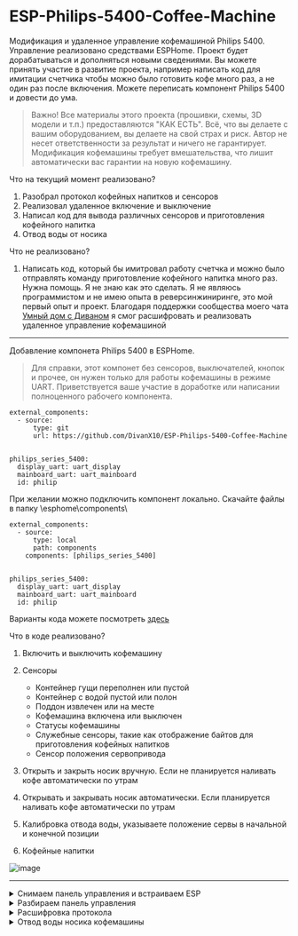 # ESP-Philips-5400-Coffee-Machine

Модификация и удаленное управление кофемашиной Philips 5400. Управление реализовано средствами ESPHome. Проект будет дорабатываться и дополняться новыми сведениями. Вы можете принять участие в развитие проекта, например написать код для имитации счетчика чтобы можно было готовить кофе много раз, а не один раз после включения. Можете переписать компонент Philips 5400 и довести до ума.

> Важно!
Все материалы этого проекта (прошивки, схемы, 3D модели и т.п.) предоставляются "КАК ЕСТЬ". Всё, что вы делаете с вашим оборудованием, вы делаете на свой страх и риск. Автор не несет ответственности за результат и ничего не гарантирует. Модификация кофемашины требует вмешательства, что лишит автоматически вас гарантии на новую кофемашину.


Что на текущий момент реализовано?

1) Разобрал протокол кофейных напитков и сенсоров
2) Реализовал удаленное включение и выключение
3) Написал код для вывода различных сенсоров и приготовления кофейного напитка
4) Отвод воды от носика

Что не реализовано? 
1) Написать код, который бы имитровал работу счетчка и можно было отправлять команду приготовление кофейного напитка много раз. Нужна помощь. Я не знаю как это сделать. Я не являюсь программистом и не имею опыта в реверсинжиниринге, это мой первый опыт и проект. Благодаря поддержки сообщества моего чата [Умный дом с Диваном](https://t.me/smart_home_divan) я смог расшифровать и реализовать удаленное управление кофемашиной


***

Добавление компонета Philips 5400 в ESPHome. 

> Для справки, этот компонет без сенсоров, выключателей, кнопок и прочее, он нужен только для работы кофемашины в режиме UART. Приветствуется ваше участие в доработке или написании полноценного рабочего компонента.

```
external_components:
  - source:
      type: git
      url: https://github.com/DivanX10/ESP-Philips-5400-Coffee-Machine


philips_series_5400:
  display_uart: uart_display
  mainboard_uart: uart_mainboard
  id: philip
```

При желании можно подключить компонент локально. Скачайте файлы в папку \esphome\components\ 

```
external_components:
  - source:
      type: local
      path: components
    components: [philips_series_5400]


philips_series_5400:
  display_uart: uart_display
  mainboard_uart: uart_mainboard
  id: philip
```

Варианты кода можете посмотреть [здесь](https://github.com/DivanX10/ESP-Philips-5400-Coffee-Machine/tree/main/Config) 

Что в коде реализовано?
1) Включить и выключить кофемашину
2) Сенсоры
    * Контейнер гущи переполнен или пустой
    * Контейнер с водой пустой или полон
    * Поддон извлечен или на месте
    * Кофемашина включена или выключен
    * Статусы кофемашины
    * Служебные сенсоры, такие как отображение байтов для приготовления кофейных напитков
    * Сенсор положения сервопривода
      
3) Открыть и закрыть носик вручную. Если не планируется наливать кофе автоматически по утрам 
4) Открывать и закрывать носик автоматически. Если планируется наливать кофе автоматически по утрам
5) Калибровка отвода воды, указываете положение сервы в начальной и конечной позиции
6) Кофейные напитки

![image](https://github.com/DivanX10/ESP-Philips-5400-Coffee-Machine/assets/64090632/0b054297-b94d-4304-a360-8a7bfcfd6579)

***

<details>
  <summary>Снимаем панель управления и встраиваем ESP</summary>
  

Снимаем панель управления. Снимается не сложно. Чуть тянем на себя, в эти точки вставляем пластиковую лопатку и вынимаем панель

![image](https://github.com/DivanX10/ESP-Philips-5400-Coffee-Machine/assets/64090632/37297b8c-7ed0-4eba-a87c-d1d52633bff0)

Нам нужен доступ к 8-ми жильному проводу, который нужно подключить к ESP. 

![image](https://github.com/DivanX10/ESP-Philips-5400-Coffee-Machine/assets/64090632/66c80f26-1e77-490c-abf9-e8714394c3a0)
![1682532453964](https://github.com/DivanX10/ESP-Philips-5400-Coffee-Machine/assets/64090632/6e8051d0-6949-4ae1-b198-7de81f267a88)
![image](https://github.com/DivanX10/ESP-Philips-5400-Coffee-Machine/assets/64090632/453cb14a-18e4-40db-9bb3-2d89452d8a69)


> Подключаем по схеме на выбор, через реле или через оптопару. Сервопривод подключаем по желанию, он нужен для работы отвода воды от носика.

Схема с подключением реле 5В (KY-019)
![image](https://github.com/DivanX10/ESP-Philips-5400-Coffee-Machine/assets/64090632/41beae4d-7b4d-4d71-a93b-fa1ecb37ee06)

Схема с подключением оптопары PC817C
![image](https://github.com/DivanX10/ESP-Philips-5400-Coffee-Machine/assets/64090632/262283be-e9d7-4294-9922-9b239c1d9ac3)

</details>


<details>
  <summary>Разбираем панель управления</summary>
  

Почему именно я разобрал панель управления и подключил реле, и почему не оптопару? Были попытки найти решение включить кофемашину без разборки панели управления. Пробовал размыкать питание через транзистор, пробовал посылать посылать команды, но это было безуспешно. 

Подключал резистор по такой схеме, но этот способ работает на кофемашине серии 2000/3000, но не подошел для серии 5400. Для справки, есть два проекта для кофемашин серии 2000, это [ESPHome-Philips-Smart-Coffee]( https://github.com/TillFleisch/ESPHome-Philips-Smart-Coffee) и [SmartPhilips2200](https://github.com/chris7topher/SmartPhilips2200)

![image](https://github.com/DivanX10/ESP-Philips-5400-Coffee-Machine/assets/64090632/ecd55f9c-edc0-495a-a7f1-23a613b9e759)

Снимаем наклейку с чипа и видим маркировку с названием чипа STM32L4R5VIT6

![1684769136876](https://github.com/DivanX10/ESP-Philips-5400-Coffee-Machine/assets/64090632/c3b6328c-4986-4013-83d3-302b8aa27684)
![1684769136753](https://github.com/DivanX10/ESP-Philips-5400-Coffee-Machine/assets/64090632/4b79edb0-6a39-43e6-8098-d7f6085c2761)

В документации чипа [STMicroelectronics STM32L4R5VIT6](https://github.com/DivanX10/ESP-Philips-5400-Coffee-Machine/blob/main/Documentation/STMicroelectronics%20STM32L4R5VIT6.pdf) находим наш чип, это STM32L4R5VIT6 LQFP100 (25 ножек с каждой стороны)

![image](https://github.com/DivanX10/ESP-Philips-5400-Coffee-Machine/assets/64090632/be6c3d65-1ae6-4b33-8558-b67b3ff681e0)

В документации пишется, что управлять кофемашиной байтами можно после включения, поэтому у меня и не получилось включить ее удаленно. Возможно я ошибаюсь и если будет найдено такое решение, то обязательно внесу поправку

![image](https://github.com/DivanX10/ESP-Philips-5400-Coffee-Machine/assets/64090632/e369a60d-bf57-4f5f-884b-d150b73455b2)


***

Для имитации работы сенсорной кнопки можно использовать модуль реле одноканальный 5В (KY-019) или оптопару PC817C, которые будут подавать GND на резистор R110, к которому идет дорожка от кнопки питания, тем самым включая и выключая кофемашину. Я не стал рисковать припаивать провод после резистора R110, так как после резистора идет прамя дорожка к ножке чипа и я не знаю как чип может на это отреагировать, но, если так сделать, то тогда у нас будет возможность включать кофемашину через сенсорную кнопку и удаленно. Это было проверенно на сенсорной лампе, где я припаял провода после резистора и я мог включать и выключать удаленно, а также включать и выключать лампу нажимая на сенсорную кнопку. На кофемашине я не решаюсь это повторить.

Панель управления в разборе
![image](https://github.com/DivanX10/ESP-Philips-5400-Coffee-Machine/assets/64090632/dc1a069f-0424-4e9b-85df-5aabd3d19b64)
![image](https://github.com/DivanX10/ESP-Philips-5400-Coffee-Machine/assets/64090632/a28be6e2-095a-4267-924d-a6f1bac9e765)

Дорожка от кнопки питания к резистору R110
![image](https://github.com/DivanX10/ESP-Philips-5400-Coffee-Machine/assets/64090632/b9eac07a-68c4-4fc9-8116-e4c28f6e2309)
![image](https://github.com/DivanX10/ESP-Philips-5400-Coffee-Machine/assets/64090632/48e1a6c9-0756-4260-8f25-3db06706eeea)
![image](https://github.com/DivanX10/ESP-Philips-5400-Coffee-Machine/assets/64090632/dc5914ef-7bc0-4473-9e51-794e4e1dab9a)

Припаиваем провод к резистору R110
![image](https://github.com/DivanX10/ESP-Philips-5400-Coffee-Machine/assets/64090632/87aae2a6-bc5d-417c-837e-8faa30682a70)

Делаем отверстие в крышке и выносим провод наружу, который подключим к реле или к оптопаре
![image](https://github.com/DivanX10/ESP-Philips-5400-Coffee-Machine/assets/64090632/2e36193d-ceb9-4408-856e-d085791d2b71)

  
</details>


<details>
  <summary>Расшифровка протокола</summary>
  
Протокол кофейного напитка
![image](https://github.com/DivanX10/ESP-Philips-5400-Coffee-Machine/assets/64090632/a04845ff-e944-417e-9c2e-4f34a012ccc8)
![image](https://github.com/DivanX10/ESP-Philips-5400-Coffee-Machine/assets/64090632/c72aaee5-8630-458e-9adf-b1c1255909a1)


Протокол системных сенсоров
![image](https://github.com/DivanX10/ESP-Philips-5400-Coffee-Machine/assets/64090632/c24d8cdc-02ed-44eb-8b4b-5dc1f468412b)

</details>



<details>
  <summary>Отвод воды носика кофемашины</summary>

Я разработал для кофемашины отвод воды от носика. Зачем это нужно? Когда включаем кофемашину, то при включении запускается прогрев и промывка. Во время промывки большая часть воды проходит внутри, а часть выливается через носик. Что делать, если мы хотим, чтобы утром кофемашина приготовила нам свежее кофе и чтобы в кофе не было воды после промывки? Отвод воды позволяет решить эту проблему. Когда кофемашина включается с помощью умного дома, то отовод воды все еще остается у носика вполть до того момента, когда кофемашина не передейдет в режим "Выбор напитка", только после этого отвод воды прячется во внутрь носика, открывая проход носику.

Готовую модель для распечатки на 3д принтере можете [здесь](https://www.thingiverse.com/thing:6073849) или [скачать с этого проекта](https://github.com/DivanX10/ESP-Philips-5400-Coffee-Machine/tree/main/3D%20Model). Файлы формата FCStd можете открыть в программе FreeCAD

Используется сервопривод MG90S Micro Servo 180 градусов. Его вполне достаточно для отвода воды. Питаем от +3,3в от самого ESP, что является большим плюсом

Провод от сервопривода во внутрь протягивается просто, без сверления корпуса. Протискиваем провод во внутрь держателя носика и тянем к внутренней части корпуса к ESP

![image](https://github.com/DivanX10/ESP-Philips-5400-Coffee-Machine/assets/64090632/83049519-c43c-49c5-9dbd-efd0e50cd8b5)  
![1686944891270](https://github.com/DivanX10/ESP-Philips-5400-Coffee-Machine/assets/64090632/7693a751-1384-45fa-920c-80e4a3068965)
![Кофемашина  Отвод воды  2](https://github.com/DivanX10/ESP-Philips-5400-Coffee-Machine/assets/64090632/66b4962b-279b-42ad-898c-5cd0746327c4)
![image](https://github.com/DivanX10/ESP-Philips-5400-Coffee-Machine/assets/64090632/64a4c84c-da2f-4f18-92f5-4d0fad063731)
 
</details>

